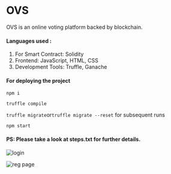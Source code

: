 

# OVS

OVS is an online voting platform backed by blockchain.


#### Languages used :
1. For Smart Contract: Solidity
2. Frontend: JavaScript, HTML, CSS
3. Development Tools: Truffle, Ganache


#### For deploying the project



`npm i`

`truffle compile`

`truffle migrate`or`truffle migrate --reset` for subsequent runs

`npm start`

#### PS: Please take a look at steps.txt for further details.





![login](https://github.com/LDebnath/OVS/assets/86467896/c7dfa643-b6b5-43f9-bc26-afec7d9bdd4f)

![reg page](https://github.com/LDebnath/OVS/assets/86467896/7c3eea57-113b-4496-a885-52d9c594264f)


